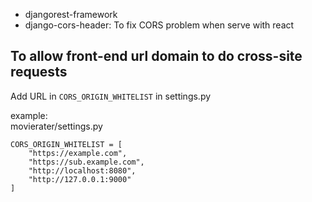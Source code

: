 - djangorest-framework
- django-cors-header: To fix CORS problem when serve with react

## To allow front-end url domain to do cross-site requests

Add URL in `CORS_ORIGIN_WHITELIST` in settings.py

example: <br>
movierater/settings.py<br>
```
CORS_ORIGIN_WHITELIST = [
    "https://example.com",
    "https://sub.example.com",
    "http://localhost:8080",
    "http://127.0.0.1:9000"
]
```
